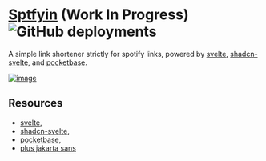 # [Sptfyin](https://sptfy.in) (Work In Progress) ![GitHub deployments](https://img.shields.io/github/deployments/ayamkv/sptfyin/production)


A simple link shortener strictly for spotify links, powered by [svelte](https://svelte.dev/), [shadcn-svelte](https://shadcn-svelte.com), and [pocketbase](https://pockebase.io).

<a href="https://sptfy.in/"><img src="https://sptfy.in/prev" alt="image" border="0"></a>

## Resources
- [svelte](https://svelte.dev/), 
- [shadcn-svelte](https://shadcn-svelte.com), 
- [pocketbase](https://pockebase.io),
- [plus jakarta sans](https://github.com/tokotype/PlusJakartaSans)
